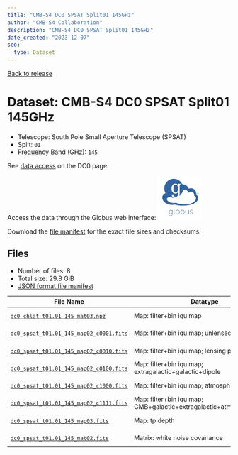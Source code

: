 ```yaml
---
title: "CMB-S4 DC0 SPSAT Split01 145GHz"
author: "CMB-S4 Collaboration"
description: "CMB-S4 DC0 SPSAT Split01 145GHz"
date_created: "2023-12-07"
seo:
  type: Dataset
---
```


[Back to release](./dc0.html#datasets)

# Dataset: CMB-S4 DC0 SPSAT Split01 145GHz

- Telescope: South Pole Small Aperture Telescope (SPSAT)
- Split: `01`
- Frequency Band (GHz): `145`

See [data access](./dc0.html#data-access) on the DC0 page.

Access the data through the Globus web interface: [![Download via Globus](images/globus-logo.png)](https://app.globus.org/file-manager?origin_id=c9dc477a-3db5-4946-874d-a5dc7efcabcf&origin_path=%2Fdatareleases%2Fdc0%2Fmission%2Fspsat%2Fsplit01%2F145%2F)

Download the [file manifest](https://g-9fdb0b.6b7bd8.0ec8.data.globus.org/datareleases/dc0/mission/spsat/split01/145/manifest.json) for the exact file sizes and checksums.

## Files

- Number of files: 8
- Total size: 29.8 GiB
- [JSON format file manifest](https://g-9fdb0b.6b7bd8.0ec8.data.globus.org/datareleases/dc0/mission/spsat/split01/145/manifest.json)

|                                                                                File Name                                                                                 |                               Datatype                               |   Size   |
| ------------------------------------------------------------------------------------------------------------------------------------------------------------------------ | -------------------------------------------------------------------- | -------- |
| [`dc0_chlat_t01.01_145_mat03.npz`](https://g-9fdb0b.6b7bd8.0ec8.data.globus.org/datareleases/dc0/mission/spsat/split01/145/dc0_chlat_t01.01_145_mat03.npz)               | Map: filter+bin iqu map                                              | 29.5 GiB |
| [`dc0_spsat_t01.01_145_map02_c0001.fits`](https://g-9fdb0b.6b7bd8.0ec8.data.globus.org/datareleases/dc0/mission/spsat/split01/145/dc0_spsat_t01.01_145_map02_c0001.fits) | Map: filter+bin iqu map; unlensed primary CMB                        | 36.0 MiB |
| [`dc0_spsat_t01.01_145_map02_c0010.fits`](https://g-9fdb0b.6b7bd8.0ec8.data.globus.org/datareleases/dc0/mission/spsat/split01/145/dc0_spsat_t01.01_145_map02_c0010.fits) | Map: filter+bin iqu map; lensing perturbation                        | 36.0 MiB |
| [`dc0_spsat_t01.01_145_map02_c0100.fits`](https://g-9fdb0b.6b7bd8.0ec8.data.globus.org/datareleases/dc0/mission/spsat/split01/145/dc0_spsat_t01.01_145_map02_c0100.fits) | Map: filter+bin iqu map; extragalactic+galactic+dipole               | 36.0 MiB |
| [`dc0_spsat_t01.01_145_map02_c1000.fits`](https://g-9fdb0b.6b7bd8.0ec8.data.globus.org/datareleases/dc0/mission/spsat/split01/145/dc0_spsat_t01.01_145_map02_c1000.fits) | Map: filter+bin iqu map; atmosphere+noise                            | 36.0 MiB |
| [`dc0_spsat_t01.01_145_map02_c1111.fits`](https://g-9fdb0b.6b7bd8.0ec8.data.globus.org/datareleases/dc0/mission/spsat/split01/145/dc0_spsat_t01.01_145_map02_c1111.fits) | Map: filter+bin iqu map; CMB+galactic+extragalactic+atmosphere+noise | 36.0 MiB |
| [`dc0_spsat_t01.01_145_map03.fits`](https://g-9fdb0b.6b7bd8.0ec8.data.globus.org/datareleases/dc0/mission/spsat/split01/145/dc0_spsat_t01.01_145_map03.fits)             | Map: tp depth                                                        | 24.0 MiB |
| [`dc0_spsat_t01.01_145_mat02.fits`](https://g-9fdb0b.6b7bd8.0ec8.data.globus.org/datareleases/dc0/mission/spsat/split01/145/dc0_spsat_t01.01_145_mat02.fits)             | Matrix: white noise covariance                                       | 72.0 MiB |
